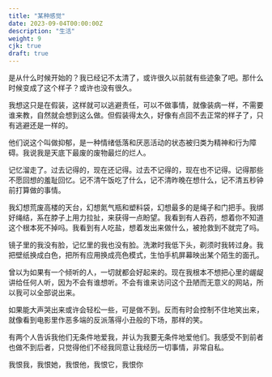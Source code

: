 ```yaml
---
title: "某种感觉"
date: 2023-09-04T00:00:00Z
description: "生活"
weight: 9
cjk: true
draft: true
---
```


是从什么时候开始的？我已经记不太清了，或许很久以前就有些迹象了吧。那什么时候变成了这个样子？或许也没有很久。

我想这只是在假装，这样就可以逃避责任，可以不做事情，就像装病一样，不需要谁来教，自然就会想到这么做。但假装得太久，好像有点回不去正常的样子了，只有逃避还是一样的。

他们说这个叫做抑郁，是一种情绪低落和厌恶活动的状态被归类为精神和行为障碍。我说我是天底下最废的废物最烂的烂人。

记忆溜走了。过去记得的，现在还记得。过去不记得的，现在也不记得。记得那些不愿回想的羞耻回忆。记不清午饭吃了什么，记不清昨晚在想什么，记不清五秒钟前打算做的事情。

我幻想荒废高楼的天台，幻想氮气瓶和塑料袋，幻想最多的是绳子和门把手。我绑好绳结，系在脖子上用力拉扯，来获得一点盼望。我看到有人吞药，想着你不知道这个根本死不掉吗。我看到有人吃盐，想着发出来做什么，被抢救到不就完了吗。

镜子里的我没有脸，记忆里的我也没有脸。洗漱时我低下头，剃须时我转过身。我把壁纸换成白色，把所有应用换成亮色模式，生怕手机屏幕映出某个陌生的面孔。

曾以为如果有一个倾听的人，一切就都会好起来的。现在我根本不想把心里的龌龊讲给任何人听，因为不会有谁想听。不会有谁来访问这个丑陋而无意义的网站，所以我可以全部说出来。

如果能大声哭出来或许会轻松一些，可是做不到。反而有时会控制不住地笑出来，就像看到电影里作恶多端的反派落得小丑般的下场，那样的笑。

有两个人告诉我他们无条件地爱我，并认为我要无条件地爱他们。我感受不到前者也做不到后者，只觉得他们不经我同意让我经历一切事情，非常自私。

我恨我，我恨她，我恨他，我恨它，我恨你